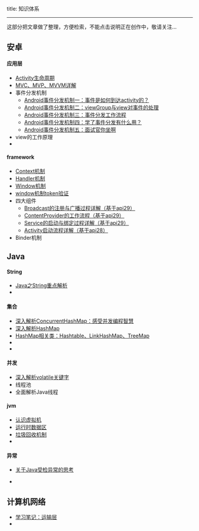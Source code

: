 title: 知识体系

---

这部分把文章做了整理，方便检索，不能点击说明正在创作中，敬请关注...



## 安卓

#### 应用层

- [Activity生命周期](https://juejin.cn/post/6892745298209308680)
- [MVC、MVP、MVVM详解](https://juejin.cn/post/6905592834611478535)
- 事件分发机制
  - [Android事件分发机制一：事件是如何到达activity的？](https://juejin.cn/post/6918272111152726024) 
  - [Android事件分发机制二：viewGroup与view对事件的处理](https://juejin.cn/post/6920883974952714247) 
  - [Android事件分发机制三：事件分发工作流程](https://juejin.cn/post/6921238915143696392) 
  - [Android事件分发机制四：学了事件分发有什么用？](https://juejin.cn/post/6922020192662863886)
  - [Android事件分发机制五：面试官你坐啊](https://blog.csdn.net/weixin_43766753/article/details/113189446)
- view的工作原理
- 

#### framework

- [Context机制](https://blog.csdn.net/weixin_43766753/article/details/109017196)
- [Handler机制](https://blog.csdn.net/weixin_43766753/article/details/108968666)
- [Window机制](https://juejin.cn/post/6888688477714841608)
- [window机制token验证](https://juejin.cn/post/6883087737960792078)
- 四大组件
  - [Broadcast的注册与广播过程详解（基于api29）](https://blog.csdn.net/weixin_43766753/article/details/108066203)
  - [ContentProvider的工作流程（基于api29）](https://blog.csdn.net/weixin_43766753/article/details/108110605)
  - [Service的启动与绑定过程详解（基于api29）](https://blog.csdn.net/weixin_43766753/article/details/107881248)
  - [Activity启动流程详解（基于api28）](https://blog.csdn.net/weixin_43766753/article/details/107746968)
- Binder机制



## Java

#### String

- [Java之String重点解析](https://juejin.cn/post/6907878726277529608)
- 

#### 集合

- [深入解析ConcurrentHashMap：感受并发编程智慧](https://juejin.cn/post/6904078580129464334)
- [深入解析HashMap](https://juejin.cn/post/6902793228026642446)
- [HashMap相关类：Hashtable、LinkHashMap、TreeMap](https://juejin.cn/post/6904476052546912264)
- 
- 

#### 并发

- [深入解析volatile关键字](https://juejin.cn/post/6894579052577816584)
- 线程池
- 全面解析Java线程

#### jvm

- [认识虚拟机](https://blog.csdn.net/weixin_43766753/article/details/109199647)
- [运行时数据区](https://blog.csdn.net/weixin_43766753/article/details/109208187)
- [垃圾回收机制](https://blog.csdn.net/weixin_43766753/article/details/109272135)
- 

#### 异常

- [关于Java受检异常的思考](https://blog.csdn.net/weixin_43766753/article/details/108906064)

- 



## 计算机网络

- [学习笔记：运输层](https://blog.csdn.net/weixin_43766753/article/details/106561764)
- 

